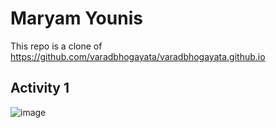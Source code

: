 # Maryam Younis

This repo is a clone of https://github.com/varadbhogayata/varadbhogayata.github.io

## Activity 1

![image](https://github.com/maryamyounis/maryamyounis.github.io/assets/102765727/f3f48c49-c927-4f8a-81fe-f6398f42cfb5)
